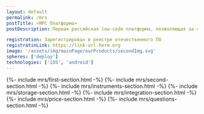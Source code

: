 ```yaml
---
layout: default
permalink: /mrs
postTitle: «МРС Платформа»
postDescription: Первая российская low-code платформа, позволяющая за считанные дни создавать мобильные и веб- АРМ и оцифровывать бизнес-процессы компании. Приложения на платформе позволяют фиксировать факты во времени-месте их возникновения и помогают руководителям принимать управленческие решения.

registration: Зарегистрирован в реестре отечественного ПО
registratinLink: https://link-url-here.org
image: '/assets/img/mainPage/ourProducts/secondImg.svg'
spheres: ['deploy']
technologies: ['iOS', 'android']
---
```


{%- include mrs/first-section.html -%} {%- include mrs/second-section.html -%} {%- include mrs/instruments-section.html -%} {%- include mrs/storage-section.html -%} {%- include mrs/integration-section.html -%} {%- include mrs/price-section.html -%} {%- include mrs/questions-section.html
  -%}
